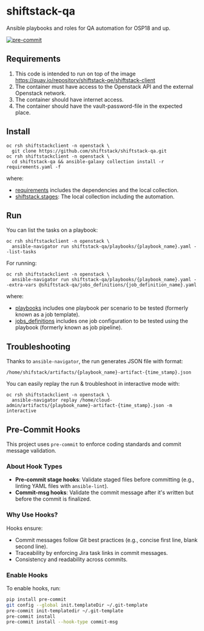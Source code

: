# shiftstack-qa
Ansible playbooks and roles for QA automation for OSP18 and up.

[![pre-commit](https://img.shields.io/badge/pre--commit-enabled-brightgreen?logo=pre-commit)](https://github.com/pre-commit/pre-commit)

## Requirements
1. This code is intended to run on top of the image https://quay.io/repository/shiftstack-qe/shiftstack-client
2. The container must have access to the Openstack API and the external Openstack network.
3. The container should have internet access.
4. The container should have the vault-password-file in the expected place.

## Install
```
oc rsh shiftstackclient -n openstack \
  git clone https://github.com/shiftstack/shiftstack-qa.git
oc rsh shiftstackclient -n openstack \
  cd shiftstack-qa && ansible-galaxy collection install -r requirements.yaml -f
```
where:
- [requirements](./requirements.yaml) includes the dependencies and the local collection.
- [shiftstack.stages](./collection/stages): The local collection including the automation.

## Run
You can list the tasks on a playbook:
```
oc rsh shiftstackclient -n openstack \
  ansible-navigator run shiftstack-qa/playbooks/{playbook_name}.yaml --list-tasks
```

For running:
```
oc rsh shiftstackclient -n openstack \
  ansible-navigator run shiftstack-qa/playbooks/{playbook_name}.yaml --extra-vars @shiftstack-qa/jobs_definitions/{job_definition_name}.yaml
```

where:
- [playbooks](./playbooks) includes one playbook per scenario to be tested (formerly known as a job template).
- [jobs_definitions](./jobs_definitions) includes one job configuration to be tested using the playbook (formerly known as job pipeline).

## Troubleshooting
Thanks to ``ansible-navigator``, the run generates JSON file with format:
```
/home/shifstack/artifacts/{playbook_name}-artifact-{time_stamp}.json
```
You can easily replay the run & troubleshoot in interactive mode with:
```
oc rsh shiftstackclient -n openstack \
  ansible-navigator replay /home/cloud-admin/artifacts/{playbook_name}-artifact-{time_stamp}.json -m interactive
```

## Pre-Commit Hooks
This project uses `pre-commit` to enforce coding standards and commit message validation.

### About Hook Types
- **Pre-commit stage hooks**: Validate staged files before committing (e.g., linting YAML files with `ansible-lint`).
- **Commit-msg hooks**: Validate the commit message after it's written but before the commit is finalized.

### Why Use Hooks?
Hooks ensure:
- Commit messages follow Git best practices (e.g., concise first line, blank second line).
- Traceability by enforcing Jira task links in commit messages.
- Consistency and readability across commits.

### Enable Hooks
To enable hooks, run:
```bash
pip install pre-commit
git config --global init.templateDir ~/.git-template
pre-commit init-templatedir ~/.git-template
pre-commit install
pre-commit install --hook-type commit-msg
```
